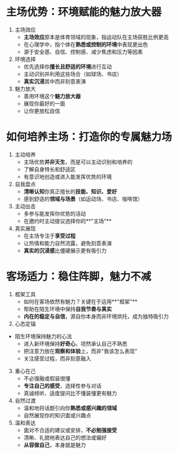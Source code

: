 # 主场优势：环境赋能的魅力放大器
1. 主场效应
	- **主场效应**原本是体育领域的现象，指运动队在主场获胜比例更高
	- 在心理学中，指个体在**熟悉或控制的环境**中表现更出色
	- 源于安全感、自信、控制感、减少焦虑和压力等因素
2. 环境选择
	- 优先选择你**擅长且舒适的环境**进行互动
	- 主动识别并利用这些场合（如球场、书店）
	- **真实沉浸**其中而非刻意表演
3. 魅力放大
	- 善用环境这个**魅力放大器**
	- 展现你最好的一面
	- 让你更放松自信

# 如何培养主场：打造你的专属魅力场
1. 主动培养
	- 主场优势**并非天生**，而是可以主动识别和培养的
	- 了解自身特长和舒适区
	- 有意识地创造或进入能发挥优势的环境
2. 自我盘点
	- **清晰认知**你真正擅长的**技能、知识、爱好**
	- 感到舒适的**领域与场景**（如运动场、书店、咖啡馆）
3. 主动出击
	- 多参与能发挥你优势的活动
	- 在邀约时主动提议选择你的**"主场"**
4. 真实展现
	- 在主场专注于**享受过程**
	- 让热情和能力自然流露，避免刻意表演
	- **真实的沉浸感**比僵硬展示更有吸引力

# 客场适力：稳住阵脚，魅力不减
1. 框架工具
	- 如何在客场依然有魅力？关键在于运用**"框架"**
	- 帮助在陌生环境中保持**自我节奏与真实**
	- **内在的稳定与自信**，源自你本身而非环境烘托，成为独特吸引力
2. 心态定锚
  - 陌生环境保持魅力的心法
	- 进入新环境保持**好奇心**，坦然承认自己不熟悉
	- 把注意力放在**观察和体验**上，而非"我该怎么表现"
	- 关注感受过程，而非刻意融入
3. 重心在己
	- 不必强融或假装很懂
	- **专注自己的感受**，选择性参与对话
	- 真诚倾听、适度提问比不懂装懂更有魅力
4. 自然过渡
	- 温和地将话题引向你**熟悉或感兴趣的领域**
	- 自然展现你的知识面或兴趣点
5. 温和表达
	- 面对不合适的建议或安排，**不必勉强接受**
	- 清晰、礼貌地表达自己的想法或偏好
	- **从容做自己**，本身就是魅力 